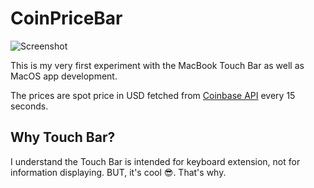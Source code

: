 # CoinPriceBar

![Screenshot](https://github.com/T-Pham/CoinPriceBar/blob/master/Screenshots/record.gif?raw=true)

This is my very first experiment with the MacBook Touch Bar as well as MacOS app development.

The prices are spot price in USD fetched from [Coinbase API](https://developers.coinbase.com/api/v2#get-spot-price) every 15 seconds.

## Why Touch Bar?

I understand the Touch Bar is intended for keyboard extension, not for information displaying. BUT, it's cool 😎. That's why.
